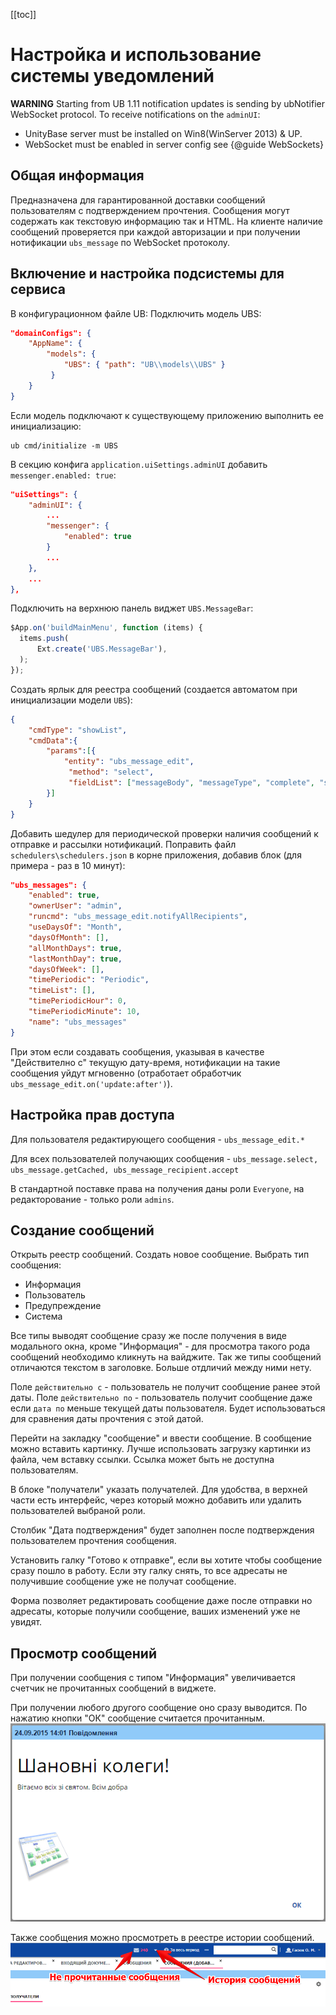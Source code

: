 ﻿[[toc]]

# Настройка и использование системы уведомлений

  **WARNING** Starting from UB 1.11 notification updates is sending by ubNotifier WebSocket protocol.
  To receive notifications on the `adminUI`:

   - UnityBase server must be installed on Win8(WinServer 2013) & UP.
   - WebSocket must be enabled in server config see {@guide WebSockets}

## Общая информация
Предназначена для гарантированной доставки сообщений пользователям с подтверждением прочтения.
Сообщения могут содержать как текстовую информацию так и HTML.
На клиенте наличие сообщений проверяется при каждой авторизации и при получении нотификации `ubs_message` по WebSocket протоколу.


## Включение и настройка подсистемы для сервиса
В конфигурационном файле UB:
Подключить модель UBS:  
```json
"domainConfigs": {
    "AppName": {
        "models": {
            "UBS": { "path": "UB\\models\\UBS" }
         }
    }
}       
```

Если модель подключают к существующему приложению выполнить ее инициализацию:  
```shell script
ub cmd/initialize -m UBS
```

В секцию конфига `application.uiSettings.adminUI` добавить `messenger.enabled: true`:  
```json
"uiSettings": {
    "adminUI": {
        ...
        "messenger": {
            "enabled": true
        }
        ...
    },
    ...
},
```

Подключить на верхнюю панель виджет `UBS.MessageBar`:    
```javascript
$App.on('buildMainMenu', function (items) {
  items.push(
      Ext.create('UBS.MessageBar'),
  );
});
```

Создать ярлык для реестра сообщений (создается автоматом при инициализации модели `UBS`):  
```json
{
    "cmdType": "showList",
    "cmdData":{ 
        "params":[{ 
            "entity": "ubs_message_edit", 
             "method": "select", 
             "fieldList": ["messageBody", "messageType", "complete", "startDate", "expireDate"]         
        }]
    }
}
```

Добавить шедулер для периодической проверки наличия сообщений к отправке и рассылки нотификаций.
Поправить файл `schedulers\schedulers.json` в корне приложения, добавив блок (для примера - раз в 10 минут):  
```json
"ubs_messages": {
    "enabled": true,
    "ownerUser": "admin",
    "runcmd": "ubs_message_edit.notifyAllRecipients",
    "useDaysOf": "Month",
    "daysOfMonth": [],
    "allMonthDays": true,
    "lastMonthDay": true,
    "daysOfWeek": [],
    "timePeriodic": "Periodic",
    "timeList": [],
    "timePeriodicHour": 0,
    "timePeriodicMinute": 10,
    "name": "ubs_messages"
}
```

При этом если создавать сообщения, указывая в качестве "Действително с" текущую дату-время, нотификации на такие сообщения
уйдут мгновенно (отработает обработчик `ubs_message_edit.on('update:after')`).

## Настройка прав доступа

Для пользователя редактирующего сообщения - `ubs_message_edit.*`

Для всех пользователей получающих сообщения - `ubs_message.select, ubs_message.getCached, ubs_message_recipient.accept`

В стандартной поставке права на получения даны роли `Everyone`, на редакторование - только роли `admins`.

## Создание сообщений
Открыть реестр сообщений. Создать новое сообщение. Выбрать тип сообщения:

 - Информация 
 - Пользователь 
 - Предупреждение
 - Система 

Все типы выводят сообщение сразу же после получения в виде модального окна, 
кроме "Информация" - для просмотра такого рода сообщений необходимо кликнуть на вайджите.
Так же типы сообщений отличаются текстом в заголовке. Больше отдличий между ними нету.

Поле `действительно с` - пользователь не получит сообщение ранее этой даты.
Поле `действительно по` -  пользователь получит сообщение даже если `дата по` меньше текущей даты пользователя. 
Будет использоваться для сравнения даты прочтения с этой датой.

Перейти на закладку "сообщение" и ввести сообщение. В сообщение можно вставить картинку.
Лучше использовать загрузку картинки из файла, чем вставку ссылки. Ссылка может быть не доступна пользователям.

В блоке "получатели" указать получателей. Для удобства, в верхней части есть интерфейс, через который можно добавить или удалить пользователей выбраной роли.

Столбик "Дата подтверждения" будет заполнен после подтверждения пользователем прочтения сообщения.

Установить галку "Готово к отправке", если вы хотите чтобы сообщение сразу пошло в работу.
Если эту галку снять, то все адресаты не получившие сообщение уже не получат сообщение. 

Форма позволяет редактировать сообщение даже после отправки но адресаты, которые получили сообщение, ваших изменений уже не увидят.

## Просмотр сообщений

При получении сообщения с типом "Информация" увеличивается счетчик не прочитанных сообщений в виджете.

При получении любого другого сообщение оно сразу выводится. По нажатию кнопки "ОК" сообщение считается прочитанным.
![sysMessageSample](img/sysMessageSample.png) 

Также сообщения можно просмотреть в реестре истории сообщений.
![getMessageInfo](img/getMessageInfo.png) 
